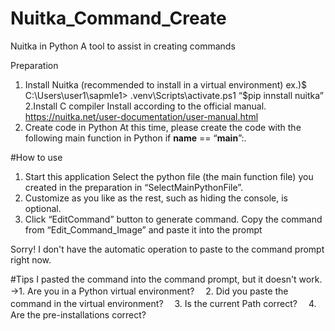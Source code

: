 # Nuitka_Command_Create
Nuitka in Python
A tool to assist in creating commands

Preparation
1. Install Nuitka (recommended to install in a virtual environment)
ex.)$ C:\Users\user1\sapmle1> .venv\Scripts\activate.ps1
“$pip innstall nuitka”
2.Install C compiler
Install according to the official manual.
https://nuitka.net/user-documentation/user-manual.html
3. Create code in Python
At this time, please create the code with the following main function in Python
if __name__ == “__main__”:.

#How to use
1. Start this application
Select the python file (the main function file) you created in the preparation in “SelectMainPythonFile”.
3. Customize as you like as the rest, such as hiding the console, is optional.
4. Click “EditCommand” button to generate command.
Copy the command from “Edit_Command_Image” and paste it into the prompt

Sorry!
I don't have the automatic operation to paste to the command prompt right now.

#Tips
I pasted the command into the command prompt, but it doesn't work.
→1. Are you in a Python virtual environment?
　2. Did you paste the command in the virtual environment?
　3. Is the current Path correct?
　4. Are the pre-installations correct?
